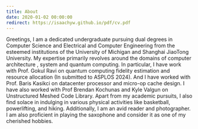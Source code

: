 ```yaml
---
title: About
date: 2020-01-02 00:00:00
redirect: https://isaachyw.github.io/pdf/cv.pdf
---
```


Greetings, I am a dedicated undergraduate pursuing dual degrees in Computer Science and Electrical and Computer Engineering from the esteemed institutions of
the University of Michigan and Shanghai JiaoTong University.
My expertise primarily revolves around the domains of computer architecture , system and quantum computing. In particular, I have work with Prof. Gokul Ravi on quantum computing fidelity estimation and resource allocation (In submitted to ASPLOS 2024). And I have worked with Prof. Baris Kasikci on datacenter processor and micro-op cache design. I have also worked with Prof Brendan Kochunas and Kyle Valgun on Unstructured Meshed Code Library.
Apart from my academic pursuits, I also find solace in indulging in various physical activities like basketball, powerlifting, and hiking.
Additionally, I am an avid reader and photographer. I am also proficient in playing the saxophone and consider it as one of my cherished hobbies.
